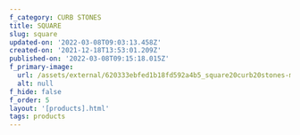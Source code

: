 ```yaml
---
f_category: CURB STONES
title: SQUARE
slug: square
updated-on: '2022-03-08T09:03:13.458Z'
created-on: '2021-12-18T13:53:01.209Z'
published-on: '2022-03-08T09:15:18.015Z'
f_primary-image:
  url: /assets/external/620333ebfed1b18fd592a4b5_square20curb20stones-min.jpg
  alt: null
f_hide: false
f_order: 5
layout: '[products].html'
tags: products
---
```



